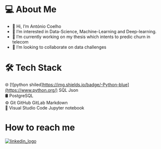 # 💻  About Me
- 👋 Hi, I’m António Coelho
- 👀 I’m interested in Data-Science, Machine-Learning and Deep-learning.
- 🌱 I’m currently working on my thesis which intents to predic churn in telecom
- 💞️ I’m looking to collaborate on data challenges

# 🛠  Tech Stack
🌐   [![python shiled]https://img.shields.io/badge/-Python-blue](https://www.python.org/) SQL Json  
🛢    PostgreSQL  
⚙️   Git GitHub GitLab Markdown  
🔧   Visual Studio Code Jupyter notebook  

# How to reach me
[![linkedin_logo](https://img.shields.io/badge/linkedin-antonio--fonseca--coelho-blue)](https://www.linkedin.com/in/antonio-fonseca-coelho/)


<!---
afocoelho/afocoelho is a ✨ special ✨ repository because its `README.md` (this file) appears on your GitHub profile.
You can click the Preview link to take a look at your changes.
--->
